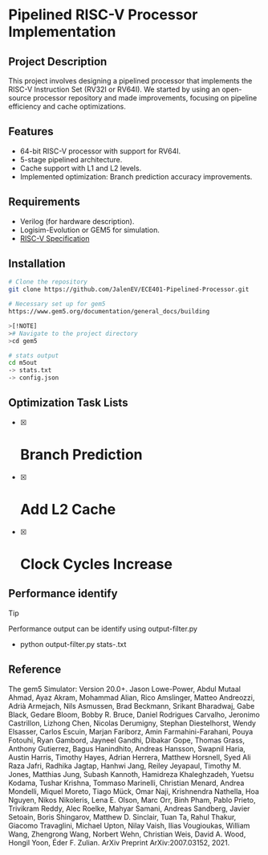 # Pipelined RISC-V Processor Implementation

## Project Description
This project involves designing a pipelined processor that implements the RISC-V Instruction Set (RV32I or RV64I). We started by using an open-source processor repository and made improvements, focusing on pipeline efficiency and cache optimizations.

## Features
- 64-bit RISC-V processor with support for RV64I.
- 5-stage pipelined architecture.
- Cache support with L1 and L2 levels.
- Implemented optimization: Branch prediction accuracy improvements.

## Requirements
- Verilog (for hardware description).
- Logisim-Evolution or GEM5 for simulation.
- [RISC-V Specification](https://riscv.org/wp-content/uploads/2017/05/riscv-spec-v2.2.pdf)

## Installation
```bash
# Clone the repository
git clone https://github.com/JalenEV/ECE401-Pipelined-Processor.git

# Necessary set up for gem5
https://www.gem5.org/documentation/general_docs/building

>[!NOTE]
># Navigate to the project directory
>cd gem5

# stats output 
cd m5out
-> stats.txt
-> config.json
```

## Optimization Task Lists

- [x] # Branch Prediction
- [x] # Add L2 Cache
- [x] # Clock Cycles Increase

## Performance identify

>[!TIP]
>Performance output can be identify using output-filter.py
> - python output-filter.py stats-<name>.txt

 ## Reference

 The gem5 Simulator: Version 20.0+. Jason Lowe-Power, Abdul Mutaal Ahmad, Ayaz Akram, Mohammad Alian, Rico Amslinger, Matteo Andreozzi, Adrià Armejach, Nils Asmussen, Brad Beckmann, Srikant Bharadwaj, Gabe Black, Gedare Bloom, Bobby R. Bruce, Daniel Rodrigues Carvalho, Jeronimo Castrillon, Lizhong Chen, Nicolas Derumigny, Stephan Diestelhorst, Wendy Elsasser, Carlos Escuin, Marjan Fariborz, Amin Farmahini-Farahani, Pouya Fotouhi, Ryan Gambord, Jayneel Gandhi, Dibakar Gope, Thomas Grass, Anthony Gutierrez, Bagus Hanindhito, Andreas Hansson, Swapnil Haria, Austin Harris, Timothy Hayes, Adrian Herrera, Matthew Horsnell, Syed Ali Raza Jafri, Radhika Jagtap, Hanhwi Jang, Reiley Jeyapaul, Timothy M. Jones, Matthias Jung, Subash Kannoth, Hamidreza Khaleghzadeh, Yuetsu Kodama, Tushar Krishna, Tommaso Marinelli, Christian Menard, Andrea Mondelli, Miquel Moreto, Tiago Mück, Omar Naji, Krishnendra Nathella, Hoa Nguyen, Nikos Nikoleris, Lena E. Olson, Marc Orr, Binh Pham, Pablo Prieto, Trivikram Reddy, Alec Roelke, Mahyar Samani, Andreas Sandberg, Javier Setoain, Boris Shingarov, Matthew D. Sinclair, Tuan Ta, Rahul Thakur, Giacomo Travaglini, Michael Upton, Nilay Vaish, Ilias Vougioukas, William Wang, Zhengrong Wang, Norbert Wehn, Christian Weis, David A. Wood, Hongil Yoon, Éder F. Zulian. ArXiv Preprint ArXiv:2007.03152, 2021.
